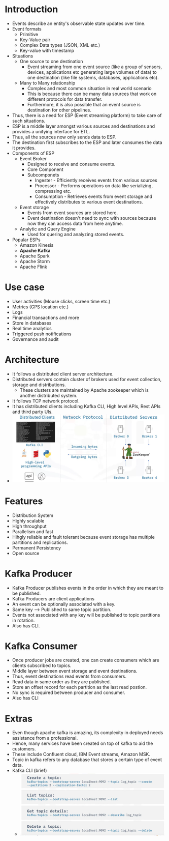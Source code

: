 # Introduction
* Events describe an entity's observable state updates over time.
* Event formats
    * Primitive
    * Key-Value pair
    * Complex Data types (JSON, XML etc.)
    * Key-value with timestamp
* Situations
    * One source to one destination
        * Event streaming from one event source (like a group of sensors, devices, applications etc generating large volumes of data) to one destination (like file systems, databases, applications etc).
    * Many to Many relationship
        * Complex and most common situation in real world scenario
        * This is because there can be many data sources that work on different protocols for data transfer.
        * Furthermore, it is also possible that an event source is destination for other pipelines.
* Thus, there is a need for ESP (Event streaming platform) to take care of such situations.
* ESP is a middle layer amongst various sources and destinations and provides a unifying interface for ETL.
* Thus, all the sources now only sends data to ESP.
* The destination first subscribes to the ESP and later consumes the data it provides.
* Components of ESP
    * Event Broker
        * Designed to receive and consume events.
        * Core Component
        * Subcomponets
            * Ingester - Efficiently receives events from various sources
            * Processor - Performs operations on data like serializing, compressing etc.
            * Consumption - Retrieves events from event storage and effectively distributes to various event destinations.
    * Event storage
        * Events from event sources are stored here.
        * Event destination doesn't need to sync with sources because now they can access data from here anytime.
    * Analytic and Query Engine
        * Used for quering and analyzing stored events.
* Popular ESPs
    * Amazon Kinesis
    * **Apache Kafka**
    * Apache Spark
    * Apache Storm
    * Apache Flink

# Use case
* User activities (Mouse clicks, screen time etc.)
* Metrics (GPS location etc.)
* Logs
* Financial transactions and more
* Store in databases
* Real time analytics
* Triggered push notifications
* Governance and audit

# Architecture
* It follows a distributed client server architecture.
* Distributed servers contain cluster of brokers used for event collection, storage and distributions.
    * These clusters are maintained by Apache zookeeper which is another distributed system.
* It follows TCP network protocol.
* It has distributed clients including Kafka CLI, High level APIs, Rest APIs and third party UIs.
* ![](./assets/images/2022-07-15-17-38-41.png)

# Features
* Distribution System
* Highly scalable
* High throughput
* Parallelism and fast
* Hihgly reliable and fault tolerant because event storage has multiple partitions and replications.
* Permanent Persistency
* Open source

# Kafka Producer
* Kafka Producer publishes events in the order in which they are meant to be published.
* Kafka Producers are client applications
* An event can be optionally associated with a key.
* Same key --> Published to same topic partition.
* Events not associated with any key will be published to topic partitions in rotation.
* Also has CLI.

# Kafka Consumer
* Once producer jobs are created, one can create consumers which are clients subscribed to topics.
* Middle layer between event storage and event destinations.
* Thus, event destinations read events from consumers.
* Read data in same order as they are published.
* Store an offset record for each partition as the last read postion.
* No sync is required between producer and consumer.
* Also has CLI

# Extras
* Even though apache kafka is amazing, its complexity in deployed needs assistance from a professional.
* Hence, many services have been created on top of kafka to aid the customers.
* These include Confluent cloud, IBM Event streams, Amazon MSK.
* Topic in kafka refers to any database that stores a certain type of event data.
* Kafka CLI (brief)
    * ![](./assets/images/2022-07-15-17-45-01.png)